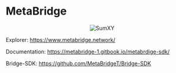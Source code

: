 # MetaBridge

<div style="display: flex; justify-content: center;">
  <img src="https://github.com/MetaBridgeT/MetaBridgeT/assets/132153435/b5f9750d-6b6f-476a-b39a-547508928e67" alt="SumXY">
</div>

Explorer: https://www.metabridge.network/

Documentation: https://metabridge-1.gitbook.io/metabrdige-sdk/

Bridge-SDK: https://github.com/MetaBridgeT/Bridge-SDK
